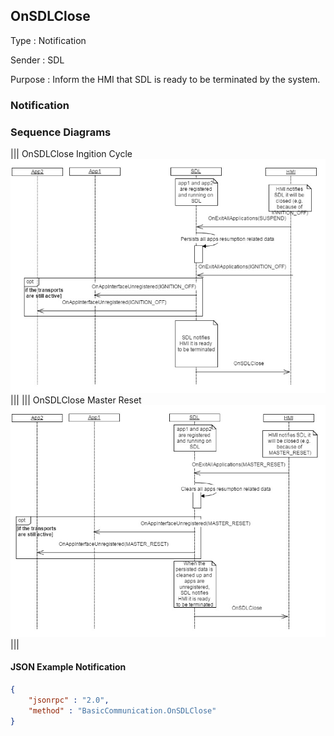 ## OnSDLClose

Type
: Notification

Sender
: SDL

Purpose
: Inform the HMI that SDL is ready to be terminated by the system.


### Notification

### Sequence Diagrams
|||
OnSDLClose Ingition Cycle
![OnSDLClose](./assets/OnSDLCloseIgnition.png)
|||
|||
OnSDLClose Master Reset
![OnSDLClose](./assets/OnSDLCLoseReset.png)
|||

#### JSON Example Notification
```json
{
	"jsonrpc" : "2.0",
	"method" : "BasicCommunication.OnSDLClose"
}
```
